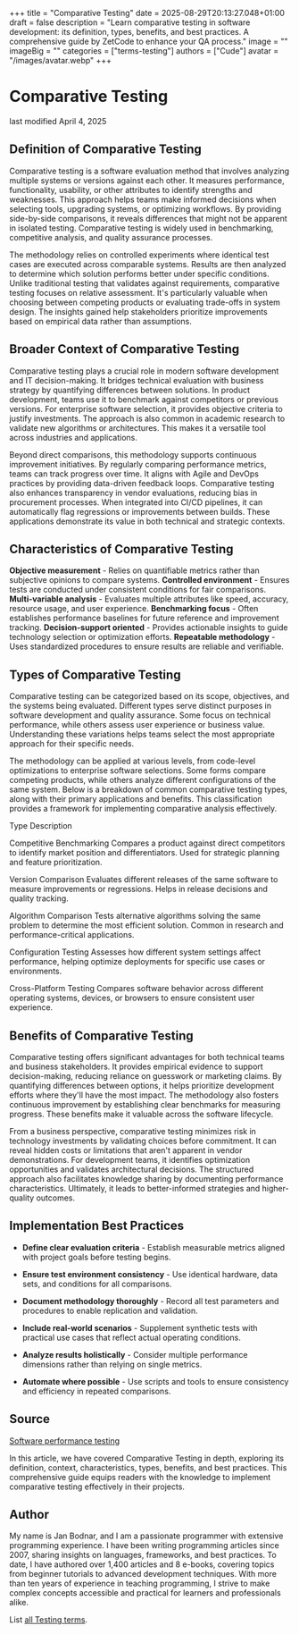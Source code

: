 +++
title = "Comparative Testing"
date = 2025-08-29T20:13:27.048+01:00
draft = false
description = "Learn comparative testing in software development: its definition, types, benefits, and best practices. A comprehensive guide by ZetCode to enhance your QA process."
image = ""
imageBig = ""
categories = ["terms-testing"]
authors = ["Cude"]
avatar = "/images/avatar.webp"
+++

# Comparative Testing

last modified April 4, 2025

## Definition of Comparative Testing

Comparative testing is a software evaluation method that involves analyzing
multiple systems or versions against each other. It measures performance,
functionality, usability, or other attributes to identify strengths and
weaknesses. This approach helps teams make informed decisions when selecting
tools, upgrading systems, or optimizing workflows. By providing side-by-side
comparisons, it reveals differences that might not be apparent in isolated
testing. Comparative testing is widely used in benchmarking, competitive
analysis, and quality assurance processes.

The methodology relies on controlled experiments where identical test cases are
executed across comparable systems. Results are then analyzed to determine which
solution performs better under specific conditions. Unlike traditional testing
that validates against requirements, comparative testing focuses on relative
assessment. It's particularly valuable when choosing between competing products
or evaluating trade-offs in system design. The insights gained help stakeholders
prioritize improvements based on empirical data rather than assumptions.

## Broader Context of Comparative Testing

Comparative testing plays a crucial role in modern software development and IT
decision-making. It bridges technical evaluation with business strategy by
quantifying differences between solutions. In product development, teams use it
to benchmark against competitors or previous versions. For enterprise software
selection, it provides objective criteria to justify investments. The approach
is also common in academic research to validate new algorithms or architectures.
This makes it a versatile tool across industries and applications.

Beyond direct comparisons, this methodology supports continuous improvement
initiatives. By regularly comparing performance metrics, teams can track
progress over time. It aligns with Agile and DevOps practices by providing
data-driven feedback loops. Comparative testing also enhances transparency in
vendor evaluations, reducing bias in procurement processes. When integrated into
CI/CD pipelines, it can automatically flag regressions or improvements between
builds. These applications demonstrate its value in both technical and strategic
contexts.

## Characteristics of Comparative Testing

**Objective measurement** - Relies on quantifiable metrics rather
than subjective opinions to compare systems.
**Controlled environment** - Ensures tests are conducted under
consistent conditions for fair comparisons.
**Multi-variable analysis** - Evaluates multiple attributes like
speed, accuracy, resource usage, and user experience.
**Benchmarking focus** - Often establishes performance baselines
for future reference and improvement tracking.
**Decision-support oriented** - Provides actionable insights to
guide technology selection or optimization efforts.
**Repeatable methodology** - Uses standardized procedures to
ensure results are reliable and verifiable.

## Types of Comparative Testing

Comparative testing can be categorized based on its scope, objectives, and the
systems being evaluated. Different types serve distinct purposes in software
development and quality assurance. Some focus on technical performance, while
others assess user experience or business value. Understanding these variations
helps teams select the most appropriate approach for their specific needs.

The methodology can be applied at various levels, from code-level optimizations
to enterprise software selections. Some forms compare competing products, while
others analyze different configurations of the same system. Below is a breakdown
of common comparative testing types, along with their primary applications and
benefits. This classification provides a framework for implementing comparative
analysis effectively.

Type
Description

Competitive Benchmarking
Compares a product against direct competitors to identify market position
and differentiators. Used for strategic planning and feature prioritization.

Version Comparison
Evaluates different releases of the same software to measure improvements
or regressions. Helps in release decisions and quality tracking.

Algorithm Comparison
Tests alternative algorithms solving the same problem to determine the most
efficient solution. Common in research and performance-critical applications.

Configuration Testing
Assesses how different system settings affect performance, helping optimize
deployments for specific use cases or environments.

Cross-Platform Testing
Compares software behavior across different operating systems, devices, or
browsers to ensure consistent user experience.

## Benefits of Comparative Testing

Comparative testing offers significant advantages for both technical teams and
business stakeholders. It provides empirical evidence to support decision-making,
reducing reliance on guesswork or marketing claims. By quantifying differences
between options, it helps prioritize development efforts where they'll have the
most impact. The methodology also fosters continuous improvement by establishing
clear benchmarks for measuring progress. These benefits make it valuable across
the software lifecycle.

From a business perspective, comparative testing minimizes risk in technology
investments by validating choices before commitment. It can reveal hidden costs
or limitations that aren't apparent in vendor demonstrations. For development
teams, it identifies optimization opportunities and validates architectural
decisions. The structured approach also facilitates knowledge sharing by
documenting performance characteristics. Ultimately, it leads to better-informed
strategies and higher-quality outcomes.

## Implementation Best Practices

- **Define clear evaluation criteria** - Establish measurable metrics aligned with project goals before testing begins.

- **Ensure test environment consistency** - Use identical hardware, data sets, and conditions for all comparisons.

- **Document methodology thoroughly** - Record all test parameters and procedures to enable replication and validation.

- **Include real-world scenarios** - Supplement synthetic tests with practical use cases that reflect actual operating conditions.

- **Analyze results holistically** - Consider multiple performance dimensions rather than relying on single metrics.

- **Automate where possible** - Use scripts and tools to ensure consistency and efficiency in repeated comparisons.

## Source

[Software performance testing](https://en.wikipedia.org/wiki/Software_performance_testing)

In this article, we have covered Comparative Testing in depth, exploring its
definition, context, characteristics, types, benefits, and best practices. This
comprehensive guide equips readers with the knowledge to implement comparative
testing effectively in their projects.

## Author

My name is Jan Bodnar, and I am a passionate programmer with extensive
programming experience. I have been writing programming articles since 2007,
sharing insights on languages, frameworks, and best practices. To date, I have
authored over 1,400 articles and 8 e-books, covering topics from beginner
tutorials to advanced development techniques. With more than ten years of
experience in teaching programming, I strive to make complex concepts accessible
and practical for learners and professionals alike.

List [all Testing terms](/all/#terms-test).